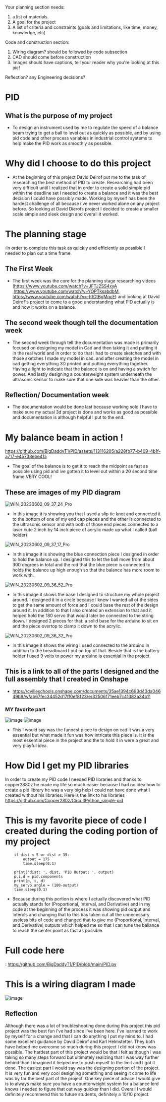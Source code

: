 Your planning section needs:
1) a list of materials.
2) A goal for the project
3) A list of criteria and constraints (goals and limitations, like time, money, knowledge, etc)

Code and construction section:
1) Wiring diagram?  should be followed by code subsection
2) CAD should come before construction
3) Images should have captions, tell your reader why you're looking at this pic!

Reflection?
any Engineering decisions?


# PID 
## What is the purpose of my project
-  To design an instrument used by me to regulate the speed of a balance beam trying to get a ball to level out as quickly as possible, and by using pid code and other process variables in industrial control systems to help make the PID work as smoothly as possible.

# Why did I choose to do this project
- At the beginning of this project David Deirof put me to the task of researching the best method of PID to create. Researching had been very difficult until I realized that in order to create a solid simple pid within the deadline set I needed to create a balance and it was the best decision I could have possibly made. Working by myself has been the hardest challenge of all because i've never worked alone on any project before. So looking at David Dierofs project I decided to create a smaller scale simple and sleek design and overall it worked. 

# The planning stage 
:In order to complete this task as quickly and efficiently as possible I needed to plan out a time frame.
## The First Week 
- The first week was the core for the planning stage researching videos (https://www.youtube.com/watch?v=JFTJ2SS4xyA ,https://www.youtube.com/watch?v=YOPTksabdbM, https://www.youtube.com/watch?v=-h1OtBgMqcE) and looking at David Deirof's project to come to a good understanding what PID actually is and how it works on a balance.
## The second week though tell the documentation week
- The second week through tell the documentation was made is primarily focused on designing my model in Cad and then taking it and putting it in the real world and in order to do that i had to create sketches and with those sketches I made my model in cad. and after creating the model in cad getting everything 3D printed and putting everything together. Having a light to indicate that the balance is on and having a switch for power. And lastly designing a counterweight system underneath the ultrasonic sensor to make sure that one side was heavier than the other. 
## Reflection/ Documentation week 
- The documentation would be done last because working solo I have to make sure my  actual 3d project is done and works as good as possible and documentation is although helpful I put to the end. 

# My balance beam in action !
https://github.com/BigDaddyT1/PID/assets/113116205/a228fb77-b409-4b1f-a717-e45738ebe41a
- The goal of the balance is to get it to reach the midpoint as fast as possible using pid and ive gotten it to level out within a 20 second time frame VERY COOL!
## These are images of my PID diagram 

![WIN_20230602_09_37_24_Pro](https://github.com/BigDaddyT1/PID/assets/113116205/7fc2ffca-cf62-4324-8834-39e3719b3004)
- In this image it is showing you that I used a slip tie knot and connected it to the bottom of one of my end cap pieces and the other is connected to the ultrasonic sensor and with both of those end pieces connected to a laser cute 2 inch by 14 inch piece of acrylic made up what I called (ball holder) 

![WIN_20230602_09_37_17_Pro](https://github.com/BigDaddyT1/PID/assets/113116205/8d7ea64d-2cce-4aab-9a78-d7afc368533a)
- In this image it is showing the blue connection piece I designed in order to hold the balance up. I designed this to let the ball move from about 300 degrees in total and the rod that the blue piece is connected to holds the balance up high enough so that the balance has more room to work with.

![WIN_20230602_09_36_52_Pro](https://github.com/BigDaddyT1/PID/assets/113116205/17f184cc-8dd1-4b90-8c5e-618fc6c76a61)
- In this image it shows the base I designed to structure my whole project around. I designed it in a circle because I knew I wanted all of the sides to get the same amount of force and I could base the rest of the design around it. In addition to that I also created an extension to that and it helped hold the 180 servo that would later be connected to the string down. I designed 2 pieces for that: a solid base for the arduino to sit on and the piece overtop to clamp it down to the acrylic. 

![WIN_20230602_09_36_32_Pro](https://github.com/BigDaddyT1/PID/assets/113116205/1fff1fe8-5f3a-4bf1-af4e-c8416dfaf862)
- In this image it shows the wiring I used connected to the arduino in addition to the breadboard I put on top of that. Beside that is the battery holder I used 9 volts to power my arduino is essential in the project.

## This is a link to all of the parts I designed and the full assembly that I created in Onshape 
- https://cvilleschools.onshape.com/documents/35ae1394c693d43da04649b9/w/ab67fec34452d17ff0ef8f23/e/32506171eeb7c41383a34b11
### MY favorite part 
![image](https://github.com/BigDaddyT1/PID/assets/113116205/8b881305-6d87-4b79-b47c-43a6947b946b)
![image](https://github.com/BigDaddyT1/PID/assets/113116205/0ef13085-79a9-494e-a697-ab542067b897)

- This I would say was the funnest piece to design on cad it was a very essential but what made it fun was how intricate this piece is. It is the most essential piece in the project and the to hold it in were a great and very playful idea. 
# How Did I get my PID libraries 
In order to create my PID code I needed PID libraries and thanks to copper2880z he made my life so much easier because I had no idea how to create a pid library he was a very big help I could not have done what I created without his libraries: Here is the link to his libraries https://github.com/Copper280z/CircuitPython_simple-pid
#  This is my favorite piece of code I created during the coding portion of my project

        if dist < 5 or dist > 35:
            output = 175
            time.sleep(0.1)            
        
        print('dist: ', dist, 'PID Output: ', output)
        p,i,d = pid.components
        print(p, i, d)
        my_servo.angle = (180-output)
        time.sleep(0.1)
- Because during this portion is where I actually discovered what PID actually stands for (Proportional, Interval, and Derivative) and in my code at the beginning of the process it was showing pid output and Interols and changing that to this has taken out all the unnecessary useless bits of code and changed that to give me (Proportional, Interval, and Derivative) outputs which helped me so that I can tune the ballance to reach the center point as fast as possible.
# Full code here 
: https://github.com/BigDaddyT1/PID/blob/main/PID.py 

# This is a wiring diagram I made
![image](https://github.com/BigDaddyT1/PID/assets/113116205/92f31f71-5a8a-423a-8f7d-a5d2894724fa)


## Reflection
Although there was a lot of troubleshooting done during this project this pid project was the best fun i've had since i've been here. I've learned to work by myself for a change and that I can do anything I put my mind to. I had some excellent guidance by David Deirof and Karl Helmstetter. They both have helped me overcome so much during this project I did not know was possible. The hardest part of this project would be that I felt as though I was taking so many steps forward but ultimately realizing that I was way further behind than  I imagined it helped me to push myself to the limit and I got it done. The easiest part I would say was the designing portion of the project. It is very fun and very cool designing something and seeing it come to life was by far the best part of the project. One key piece of advice I would give is to always make sure you have a counterweight system for a balance lord knows i needed to figure that out way quicker than I did. Overall I would definitely recommend this to future students, definitely a 10/10 project.

